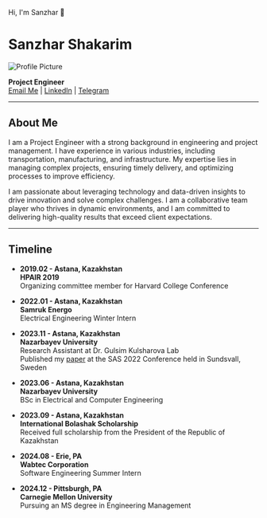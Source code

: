 Hi, I'm Sanzhar 👋

# Sanzhar Shakarim

![Profile Picture](src/assets/pic.png)

**Project Engineer**  
[Email Me](mailto:shakarim.sanjar@gmail.com) | [LinkedIn](https://www.linkedin.com/in/sanzhar-shakarim-248497205/) | [Telegram](https://t.me/Sanchozver)

---

## About Me

I am a Project Engineer with a strong background in engineering and project management. I have experience in various industries, including transportation, manufacturing, and infrastructure. My expertise lies in managing complex projects, ensuring timely delivery, and optimizing processes to improve efficiency.

I am passionate about leveraging technology and data-driven insights to drive innovation and solve complex challenges. I am a collaborative team player who thrives in dynamic environments, and I am committed to delivering high-quality results that exceed client expectations.

---

## Timeline

- **2019.02 - Astana, Kazakhstan**  
  **HPAIR 2019**  
  Organizing committee member for Harvard College Conference

- **2022.01 - Astana, Kazakhstan**  
  **Samruk Energo**  
  Electrical Engineering Winter Intern

- **2023.11 - Astana, Kazakhstan**  
  **Nazarbayev University**  
  Research Assistant at Dr. Gulsim Kulsharova Lab  
  Published my [paper](https://ieeexplore.ieee.org/document/9881355) at the SAS 2022 Conference held in Sundsvall, Sweden

- **2023.06 - Astana, Kazakhstan**  
  **Nazarbayev University**  
  BSc in Electrical and Computer Engineering

- **2023.09 - Astana, Kazakhstan**  
  **International Bolashak Scholarship**  
  Received full scholarship from the President of the Republic of Kazakhstan

- **2024.08 - Erie, PA**  
  **Wabtec Corporation**  
  Software Engineering Summer Intern

- **2024.12 - Pittsburgh, PA**  
  **Carnegie Mellon University**  
  Pursuing an MS degree in Engineering Management
